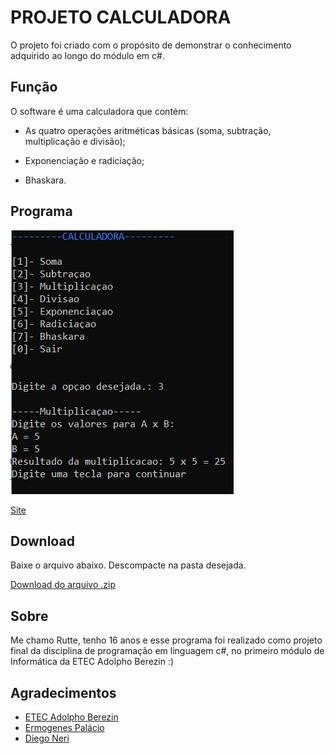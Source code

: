 # PROJETO CALCULADORA

O projeto foi criado com o propósito de demonstrar o conhecimento adquirido ao longo do módulo em c#.


## Função

O software é uma calculadora que contém:

- As quatro operações aritméticas básicas (soma, subtração, multiplicação e divisão);

- Exponenciação e radiciação;

- Bhaskara.

## Programa 

![Tela do programa](tela.png)

[Site](https://ruttesilva.github.io/Projeto-calculadora/)

## Download

Baixe o arquivo abaixo. Descompacte na pasta desejada.

[Download do arquivo .zip](https://github.com/ruttesilva/Projeto-calculadora/raw/main/dist/ProjetoCalculadora.zip)


## Sobre

Me chamo Rutte, tenho 16 anos e esse programa foi realizado como projeto final da disciplina de programação em linguagem c#, no primeiro módulo de Informática da ETEC Adolpho Berezin :)


## Agradecimentos

- [ETEC Adolpho Berezin](https://eteab.com.br/cms/)
- [Ermogenes Palácio](https://github.com/ermogenes)
- [Diego Neri](https://github.com/diegoneri)